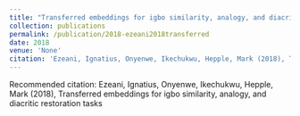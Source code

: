 ```yaml
---
title: "Transferred embeddings for igbo similarity, analogy, and diacritic restoration tasks"
collection: publications
permalink: /publication/2018-ezeani2018transferred
date: 2018
venue: 'None'
citation: 'Ezeani, Ignatius, Onyenwe, Ikechukwu, Hepple, Mark (2018), Transferred embeddings for igbo similarity, analogy, and diacritic restoration tasks'
---
```

Recommended citation: Ezeani, Ignatius, Onyenwe, Ikechukwu, Hepple, Mark (2018), Transferred embeddings for igbo similarity, analogy, and diacritic restoration tasks